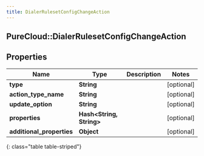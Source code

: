 ```yaml
---
title: DialerRulesetConfigChangeAction
---
```

## PureCloud::DialerRulesetConfigChangeAction

## Properties

|Name | Type | Description | Notes|
|------------ | ------------- | ------------- | -------------|
| **type** | **String** |  | [optional] |
| **action_type_name** | **String** |  | [optional] |
| **update_option** | **String** |  | [optional] |
| **properties** | **Hash&lt;String, String&gt;** |  | [optional] |
| **additional_properties** | **Object** |  | [optional] |
{: class="table table-striped"}


